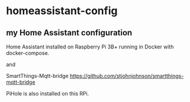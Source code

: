 # homeassistant-config
## my Home Assistant configuration

Home Assistant installed on Raspberry Pi 3B+ running in Docker with docker-compose.

and

SmartThings-Mqtt-bridge https://github.com/stjohnjohnson/smartthings-mqtt-bridge


PiHole is also installed on this RPi.
